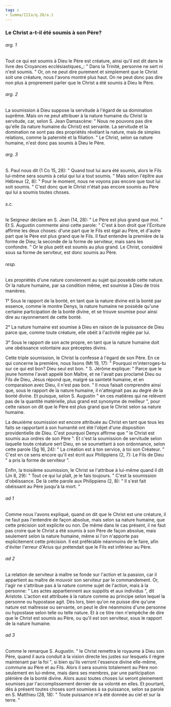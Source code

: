 ```yaml
---
tags : 
- Summa/IIIa/q.20/a.1
---
```


### Le Christ a-t-il été soumis à son Père?

###### arg. 1
Tout ce qui est soumis à Dieu le Père est créature, ainsi qu'il est dit dans le livre des Croyances ecclésiastiques,,: " Dans la Trinité, personne ne sert ni n'est soumis. " Or, on ne peut dire purement et simplement que le Christ soit une créature, nous l'avons montré plus haut. On ne peut donc pas dire non plus à proprement parler que le Christ a été soumis à Dieu le Père. 

###### arg. 2
La soumission à Dieu suppose la servitude à l'égard de sa domination suprême. Mais on ne peut attribuer à la nature humaine du Christ la servitude, car, selon S. Jean Damascène: " Nous ne pouvons pas dire qu'elle (la nature humaine du Christ) est servante. La servitude et la domination ne sont pas des propriétés révélant la nature, mais de simples relations, comme la paternité et la filiation. " Le Christ, selon sa nature humaine, n'est donc pas soumis à Dieu le Père. 

###### arg. 3
S. Paul nous dit (1 Co 15, 28): " Quand tout lui aura été soumis, alors le Fils lui-même sera soumis à celui qui lui a tout soumis. " Mais selon l'épître aux Hébreux (2, 8): " Pour le moment, nous ne voyons pas encore que tout lui soit soumis. " C'est donc que le Christ n'était pas encore soumis au Père qui lui a soumis toutes choses. 

###### s.c.
le Seigneur déclare en S. Jean (14, 28): " Le Père est plus grand que moi. " Et S. Augustin commente ainsi cette parole: " C'est à bon droit que l'Écriture affirme les deux choses: d'une part que le Fils est égal au Père, et d'autre part que le Père est plus grand que le Fils. Il faut entendre la première de la forme de Dieu; la seconde de la forme de serviteur, mais sans les confondre. " Or le plus petit est soumis au plus grand. Le Christ, considéré sous sa forme de serviteur, est donc soumis au Père. 

###### resp.
Les propriétés d'une nature conviennent au sujet qui possède cette nature. Or la nature humaine, par sa condition même, est soumise à Dieu de trois manières. 

1° Sous le rapport de la bonté, en tant que la nature divine est la bonté par essence, comme le montre Denys, la nature humaine ne possède qu'une certaine participation de la bonté divine, et se trouve soumise pour ainsi dire au rayonnement de cette bonté. 

2° La nature humaine est soumise à Dieu en raison de la puissance de Dieu parce que, comme toute créature, elle obéit à l'activité réglée par lui. 

3° Sous le rapport de son acte propre, en tant que la nature humaine doit une obéissance volontaire aux préceptes divins. 

Cette triple soumission, le Christ la confesse à l'égard de son Père. En ce qui concerne la première, nous lisons (Mt 19, 17): " Pourquoi m'interroges-tu sur ce qui est bon? Dieu seul est bon. " S. Jérôme explique: " Parce que le jeune homme l'avait appelé bon Maître, et ne l'avait pas proclamé Dieu ou Fils de Dieu, Jésus répond que, malgré sa sainteté humaine, et en comparaison avec Dieu, il n'est pas bon. " Il nous faisait comprendre ainsi que, sous le rapport de la nature humaine, il n'atteignait pas au degré de la bonté divine. Et puisque, selon S. Augustin " en ces matières qui ne relèvent pas de la quantité matérielle, plus grand est synonyme de meilleur ", pour cette raison on dit que le Père est plus grand que le Christ selon sa nature humaine. 

La deuxième soumission est encore attribuée au Christ en tant que tous les faits se rapportant à son humanité ont été l'objet d'une disposition providentielle de Dieu. C'est pourquoi Denys affirme que " le Christ est soumis aux ordres de son Père ". Et c'est la soumission de servitude selon laquelle toute créature sert Dieu, en se soumettant à son ordonnance, selon cette parole (Sg 16, 24): " La création est à ton service, à toi son Créateur. " C'est en ce sens encore qu'il est écrit aux Philippiens (2, 7): Le Fils de Dieu " a pris la forme de serviteur ". 

Enfin, la troisième soumission, le Christ se l'attribue à lui-même quand il dit (Jn 8, 29): " Tout ce qui lui plaît, je le fais toujours. " C'est la soumission d'obéissance. De là cette parole aux Philippiens (2, 8): " Il s'est fait obéissant au Père jusqu'à la mort. " 

###### ad 1
Comme nous l'avons expliqué, quand on dit que le Christ est une créature, il ne faut pas l'entendre de façon absolue, mais selon sa nature humaine, que cette précision soit explicite ou non. De même dans le cas présent, il ne faut pas croire que le Christ a été soumis à son Père de façon absolue, mais seulement selon la nature humaine, même si l'on n'apporte pas explicitement cette précision. Il est préférable néanmoins de le faire, afin d'éviter l'erreur d'Arius qui prétendait que le Fils est inférieur au Père. 

###### ad 2
La relation de serviteur à maître se fonde sur l'action et la passion, car il appartient au maître de mouvoir son serviteur par le commandement. Or, l'agir ne s'attribue pas à la nature comme sujet de l'action, mais à la personne: " Les actes appartiennent aux suppôts et aux individus ", dit Aristote. L'action est attribuée à la nature comme au principe selon lequel la personne ou hypostase agit. Dès lors, bien qu'on ne puisse dire qu'une nature est maîtresse ou servante, on peut le dire néanmoins d'une personne ou hypostase selon telle ou telle nature. Et à ce titre rien n'empêche de dire que le Christ est soumis au Père, ou qu'il est son serviteur, sous le rapport de la nature humaine. 

###### ad 3
Comme le remarque S. Augustin. " le Christ remettra le royaume à Dieu son Père, quand il aura conduit à la vision directe les justes sur lesquels il règne maintenant par la foi ", si bien qu'ils verront l'essence divine elle-même, commune au Père et au Fils. Alors il sera soumis totalement au Père non seulement en lui-même, mais dans ses membres, par une participation plénière de la bonté divine. Alors aussi toutes choses lui seront pleinement soumises par l'accomplissement dernier de sa volonté en elles. Et pourtant, dès à présent toutes choses sont soumises à sa puissance, selon sa parole en S. Matthieu (28, 18): " Toute puissance m'a été donnée au ciel et sur la terre. " 

